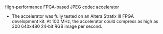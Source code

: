High-performance FPGA-based JPEG codec accelerator
- The accelerator was fully tested on an Altera Stratix III FPGA development kit. At 100 MHz, the accelerator could compress as high as 300 640x480 24-bit RGB image per second.
